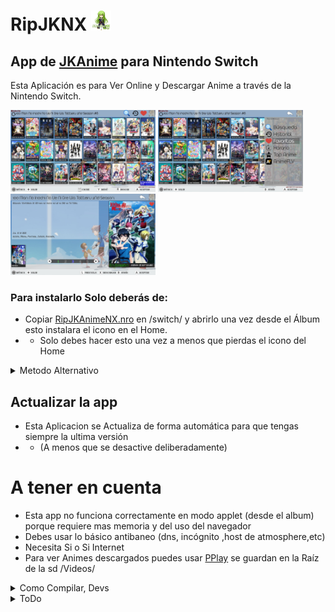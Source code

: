 # RipJKNX <img style="display:inline" src="Icon.jpg" width="32"/>
 App de [JKAnime](https://jkanime.net/) para Nintendo Switch
----------------------------------------
Esta Aplicación es para Ver Online y Descargar Anime a través de la Nintendo Switch.


<img style="display:inline" src="ScreenShots/ScreenShots_2.jpg" width="232"/> <img style="display:inline" src="ScreenShots/ScreenShots_3.jpg" width="232"/> <img style="display:inline" src="ScreenShots/ScreenShots_4.jpg" width="232"/>

### Para instalarlo Solo deberás de:
* Copiar [RipJKAnimeNX.nro](/out/RipJKAnimeNX.nro?raw=true)  en /switch/ y abrirlo una vez desde el Álbum esto instalara el icono en el Home.
* * Solo debes hacer esto una vez a menos que pierdas el icono del Home 
<details>
  <summary>Metodo Alternativo</summary>
 <li> Copiar el archivo <a href="/out/RipJKAnimeNX[05B9DB505ABBE000][v0].nsp?raw=true">RipJKAnimeNX[05B9DB505ABBE000][v0].nsp</a>  en la SD.</li>
 <li> Instalar el RipJKAnime NX[05B9DB505ABBE000][v0].nsp Con GoldLeaf o Awoo-installer</li>
</details>

## Actualizar la app
* Esta Aplicacion se Actualiza de forma automática para que tengas siempre la ultima versión
* * (A menos que se desactive deliberadamente)
# A tener en cuenta
* Esta app no funciona correctamente en modo applet (desde el album) porque requiere mas memoria y del uso del navegador 
* Debes usar lo básico antibaneo (dns, incógnito ,host de atmosphere,etc)
* Necesita Si o Si Internet 
* Para ver Animes descargados puedes usar [PPlay](https://github.com/Cpasjuste/pplay/) se guardan en la Raíz de la sd /Videos/


<details>
  <summary>Como Compilar, Devs</summary>

# Compilar 
esta app hace uso de [nspmini](https://github.com/StarDustCFW/nspmini) como librería
```sh
# Deberás usar los siguientes comandos para instalar nspmini en devkitpro
# ya q no viene de serie
git clone https://github.com/StarDustCFW/nspmini
make -C nspmini portlib

# Compilar NRO
make

# Compilar NRO y NSP
make NSP

``` 
</details>




<details>
  <summary>ToDo</summary>
 
## ToDo
- [ ] **Gestor de Pieles**
- [ ] **Gestionar la UI de forma mas simple**
- [ ] **Sección de ajustes**
- [ ] **Abrir PPLAY desde la app**
- [ ] **Integrar un reproductor interno**
- [ ] **Crear Salvas de Usuario si no existen**
- [ ] **Utilizar OpenGL**
### Done 
- [x] **Que la app no se congele al usar el navegador**
- [x] **Agregar slideshow**
- [x] **Agregar sección de recomendados**
- [x] **Gestionar la interfaz de decargas**
- [x] **Cargar luego del vector #30**
- [x] **Agregar Eliminar Cache**
- [x] **Añadir Sección de Programación semanal**
- [x] **Agregar un Historial**
- [x] **Crear un Auto Actualizador**
- [x] **Auto instalar el nsp cuando se actualizá**
- [x] **Hacer una lista de imágenes en lugar de plana**
</details>
